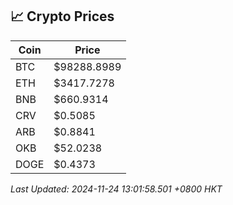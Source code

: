 ## 📈 Crypto Prices

| Coin | Price |
| ---- | ----- |
| BTC | $98288.8989 |
| ETH | $3417.7278 |
| BNB | $660.9314 |
| CRV | $0.5085 |
| ARB | $0.8841 |
| OKB | $52.0238 |
| DOGE | $0.4373 |

_Last Updated: 2024-11-24 13:01:58.501 +0800 HKT_